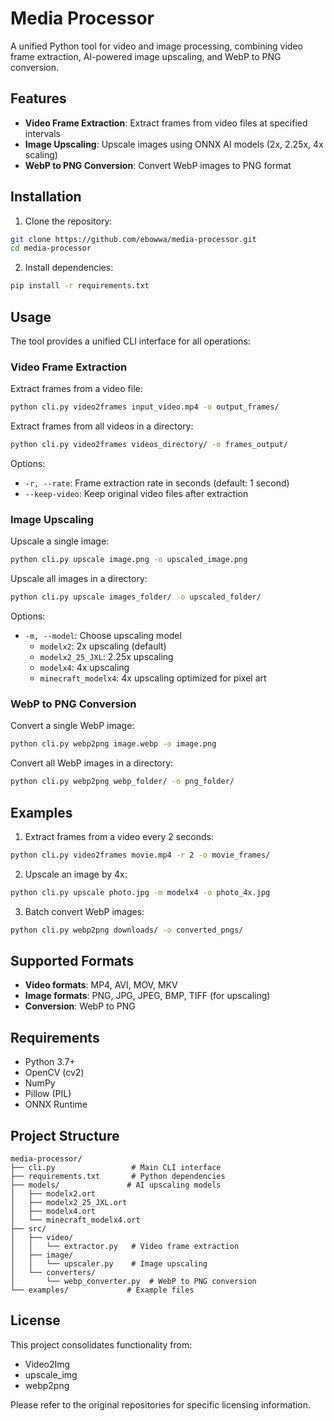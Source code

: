 # Media Processor

A unified Python tool for video and image processing, combining video frame extraction, AI-powered image upscaling, and WebP to PNG conversion.

## Features

- **Video Frame Extraction**: Extract frames from video files at specified intervals
- **Image Upscaling**: Upscale images using ONNX AI models (2x, 2.25x, 4x scaling)
- **WebP to PNG Conversion**: Convert WebP images to PNG format

## Installation

1. Clone the repository:
```bash
git clone https://github.com/ebowwa/media-processor.git
cd media-processor
```

2. Install dependencies:
```bash
pip install -r requirements.txt
```

## Usage

The tool provides a unified CLI interface for all operations:

### Video Frame Extraction

Extract frames from a video file:
```bash
python cli.py video2frames input_video.mp4 -o output_frames/
```

Extract frames from all videos in a directory:
```bash
python cli.py video2frames videos_directory/ -o frames_output/
```

Options:
- `-r, --rate`: Frame extraction rate in seconds (default: 1 second)
- `--keep-video`: Keep original video files after extraction

### Image Upscaling

Upscale a single image:
```bash
python cli.py upscale image.png -o upscaled_image.png
```

Upscale all images in a directory:
```bash
python cli.py upscale images_folder/ -o upscaled_folder/
```

Options:
- `-m, --model`: Choose upscaling model
  - `modelx2`: 2x upscaling (default)
  - `modelx2_25_JXL`: 2.25x upscaling
  - `modelx4`: 4x upscaling
  - `minecraft_modelx4`: 4x upscaling optimized for pixel art

### WebP to PNG Conversion

Convert a single WebP image:
```bash
python cli.py webp2png image.webp -o image.png
```

Convert all WebP images in a directory:
```bash
python cli.py webp2png webp_folder/ -o png_folder/
```

## Examples

1. Extract frames from a video every 2 seconds:
```bash
python cli.py video2frames movie.mp4 -r 2 -o movie_frames/
```

2. Upscale an image by 4x:
```bash
python cli.py upscale photo.jpg -m modelx4 -o photo_4x.jpg
```

3. Batch convert WebP images:
```bash
python cli.py webp2png downloads/ -o converted_pngs/
```

## Supported Formats

- **Video formats**: MP4, AVI, MOV, MKV
- **Image formats**: PNG, JPG, JPEG, BMP, TIFF (for upscaling)
- **Conversion**: WebP to PNG

## Requirements

- Python 3.7+
- OpenCV (cv2)
- NumPy
- Pillow (PIL)
- ONNX Runtime

## Project Structure

```
media-processor/
├── cli.py                 # Main CLI interface
├── requirements.txt       # Python dependencies
├── models/               # AI upscaling models
│   ├── modelx2.ort
│   ├── modelx2_25_JXL.ort
│   ├── modelx4.ort
│   └── minecraft_modelx4.ort
├── src/
│   ├── video/
│   │   └── extractor.py   # Video frame extraction
│   ├── image/
│   │   └── upscaler.py    # Image upscaling
│   └── converters/
│       └── webp_converter.py  # WebP to PNG conversion
└── examples/             # Example files
```

## License

This project consolidates functionality from:
- Video2Img
- upscale_img
- webp2png

Please refer to the original repositories for specific licensing information.